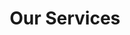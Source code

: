 ---
title: "Our Services"
description: "This way, we can cut out all the project management and focus just on the design processes."
label: "Services"
enable: true
services:
  - title: "Salesforce Implementation"
    description: "Expert guidance through your Salesforce journey, from planning to deployment"
    image: "/images/service-salesforce.svg"
    link: "#"
    keywords: ["Consulting", "Deployment", "Best Practices"]

  - title: "Custom Development"
    description: "Tailored solutions to meet your unique business requirements"
    image: "/images/service-development.svg"
    link: "#"
    keywords: ["APIs", "Automation", "Custom Apps"]

  - title: "Integration Services"
    description: "Seamlessly connect Salesforce with your existing systems and applications"
    image: "/images/service-integration.svg"
    link: "#"
    keywords: ["Data Sync", "Middleware", "APIs"]

  - title: "Training & Support"
    description: "Comprehensive training programs and ongoing support for your team"
    image: "/images/service-training.svg"
    link: "#"
    keywords: ["User Training", "Documentation", "Helpdesk"]

  - title: "Data Migration"
    description: "Secure and efficient transfer of your data to Salesforce"
    image: "/images/service-migration.svg"
    link: "#"
    keywords: ["ETL", "Secure Transfer", "Validation"]

  - title: "Optimization"
    description: "Continuous improvement of your Salesforce implementation"
    image: "/images/service-optimization.svg"
    link: "#"
    keywords: ["Performance", "Reporting", "Automation"]
--- 